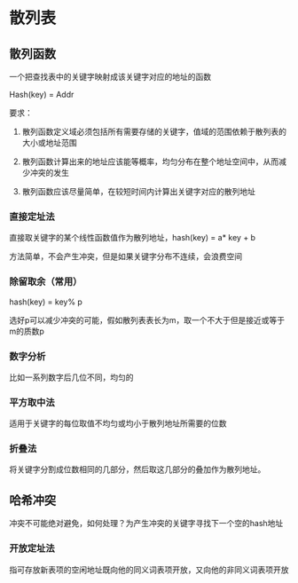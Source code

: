 # 散列表

## 散列函数

一个把查找表中的关键字映射成该关键字对应的地址的函数

Hash(key) = Addr

要求：

1. 散列函数定义域必须包括所有需要存储的关键字，值域的范围依赖于散列表的大小或地址范围

2. 散列函数计算出来的地址应该能等概率，均匀分布在整个地址空间中，从而减少冲突的发生

3. 散列函数应该尽量简单，在较短时间内计算出关键字对应的散列地址

### 直接定址法

直接取关键字的某个线性函数值作为散列地址，hash(key) = a* key + b

方法简单，不会产生冲突，但是如果关键字分布不连续，会浪费空间

 ### 除留取余（常用）

 hash(key) = key% p

 选好p可以减少冲突的可能，假如散列表表长为m，取一个不大于但是接近或等于m的质数p

 ### 数字分析

 比如一系列数字后几位不同，均匀的

 ### 平方取中法

 适用于关键字的每位取值不均匀或均小于散列地址所需要的位数

 ### 折叠法

 将关键字分割成位数相同的几部分，然后取这几部分的叠加作为散列地址。

 ## 哈希冲突

 冲突不可能绝对避免，如何处理？为产生冲突的关键字寻找下一个空的hash地址

 ### 开放定址法

指可存放新表项的空闲地址既向他的同义词表项开放，又向他的非同义词表项开放




